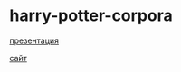 # harry-potter-corpora
[презентация](https://docs.google.com/presentation/d/1N0JBMHzabTQvnwAhPGQY9TMQxZh_gSFt2Hd-HlPwA7I/edit#slide=id.gf366dffa24_0_55)

[сайт](http://hpc.pythonanywhere.com/)
